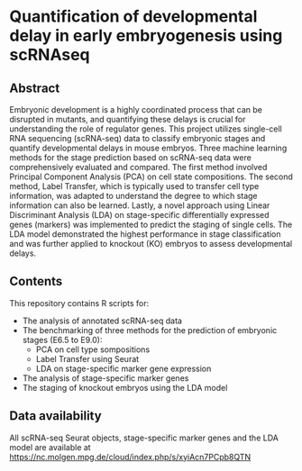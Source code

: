 # Quantification of developmental delay in early embryogenesis using scRNAseq

## Abstract 
Embryonic development is a highly coordinated process that can be disrupted in mutants, and quantifying these delays is crucial for understanding the role of regulator genes. This project utilizes single-cell RNA sequencing (scRNA-seq) data to classify embryonic stages and quantify developmental delays in mouse embryos. Three machine learning methods for the stage prediction based on scRNA-seq data were comprehensively evaluated and compared. The first method involved Principal Component Analysis (PCA) on cell state compositions. The second method, Label Transfer, which is typically used to transfer cell type information, was adapted to understand the degree to which stage information can also be learned. Lastly, a novel approach using Linear Discriminant Analysis (LDA) on stage-specific differentially expressed genes (markers) was implemented to predict the staging of single cells. The LDA model demonstrated the highest performance in stage classification and was further applied to knockout (KO) embryos to assess developmental delays. 

## Contents
This repository contains R scripts for:
- The analysis of annotated scRNA-seq data
- The benchmarking of three methods for the prediction of embryonic stages (E6.5 to E9.0):
  - PCA on cell type sompositions
  - Label Transfer using Seurat
  - LDA on stage-specific marker gene expression
- The analysis of stage-specific marker genes
- The staging of knockout embryos using the LDA model

## Data availability 
All scRNA-seq Seurat objects, stage-specific marker genes and the LDA model are available at https://nc.molgen.mpg.de/cloud/index.php/s/xyiAcn7PCpb8QTN
